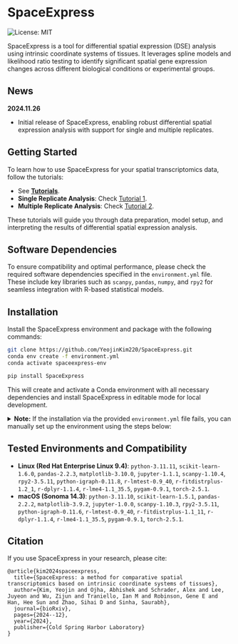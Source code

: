 # SpaceExpress

![License: MIT](https://img.shields.io/badge/License-MIT-blue.svg)

SpaceExpress is a tool for differential spatial expression (DSE) analysis using intrinsic coordinate systems of tissues. It leverages spline models and likelihood ratio testing to identify significant spatial gene expression changes across different biological conditions or experimental groups.

## News
**2024.11.26**  
- Initial release of SpaceExpress, enabling robust differential spatial expression analysis with support for single and multiple replicates.

## Getting Started
To learn how to use SpaceExpress for your spatial transcriptomics data, follow the tutorials:

- See **[Tutorials](./docs/source/notebook/)**.
- **Single Replicate Analysis**: Check [Tutorial 1](./docs/source/notebook/Tutorial_1.ipynb).
- **Multiple Replicate Analysis**: Check [Tutorial 2](./docs/source/notebook/Tutorial_2.ipynb).

These tutorials will guide you through data preparation, model setup, and interpreting the results of differential spatial expression analysis.

## Software Dependencies
To ensure compatibility and optimal performance, please check the required software dependencies specified in the `environment.yml` file. These include key libraries such as `scanpy`, `pandas`, `numpy`, and `rpy2` for seamless integration with R-based statistical models.

## Installation
Install the SpaceExpress environment and package with the following commands:

```bash
git clone https://github.com/YeojinKim220/SpaceExpress.git
conda env create -f environment.yml
conda activate spaceexpress-env

pip install SpaceExpress
```

This will create and activate a Conda environment with all necessary dependencies and install SpaceExpress in editable mode for local development.

<details>
  <summary><b>Note:</b> If the installation via the provided <code>environment.yml</code> file fails, you can manually set up the environment using the steps below:</summary>

  ```bash
  # Step 1: Create and activate a new Conda environment
  conda create -n spaceexpress-env python=3.11 scikit-learn pandas matplotlib jupyter scanpy rpy2 -y
  conda activate spaceexpress-env

  # Step 2: Install additional dependencies
  conda install -y -c conda-forge python-igraph r-lmtest r-fitdistrplus r-dplyr r-lme4

  # Step 3: Install Python packages using pip
  pip install pygam
  pip install torch

  # Step 4: Install SpaceExpress
  pip install SpaceExpress
  ```
</details>

## Tested Environments and Compatibility
- **Linux (Red Hat Enterprise Linux 9.4)**: `python-3.11.11`, `scikit-learn-1.6.0`, `pandas-2.2.3`, `matplotlib-3.10.0`, `jupyter-1.1.1`, `scanpy-1.10.4`, `rpy2-3.5.11`, `python-igraph-0.11.8`, `r-lmtest-0.9_40`, `r-fitdistrplus-1.2_1`, `r-dplyr-1.1.4`, `r-lme4-1.1_35.5`, `pygam-0.9.1`, `torch-2.5.1`.
- **macOS (Sonoma 14.3)**: `python-3.11.10`, `scikit-learn-1.5.1`, `pandas-2.2.2`, `matplotlib-3.9.2`, `jupyter-1.0.0`, `scanpy-1.10.3`, `rpy2-3.5.11`, `python-igraph-0.11.6`, `r-lmtest-0.9_40`, `r-fitdistrplus-1.1_11`, `r-dplyr-1.1.4`, `r-lme4-1.1_35.5`, `pygam-0.9.1`, `torch-2.5.1`.


## Citation
If you use SpaceExpress in your research, please cite:
```
@article{kim2024spaceexpress,
  title={SpaceExpress: a method for comparative spatial transcriptomics based on intrinsic coordinate systems of tissues},
  author={Kim, Yeojin and Ojha, Abhishek and Schrader, Alex and Lee, Juyeon and Wu, Zijun and Traniello, Ian M and Robinson, Gene E and Han, Hee Sun and Zhao, Sihai D and Sinha, Saurabh},
  journal={bioRxiv},
  pages={2024--12},
  year={2024},
  publisher={Cold Spring Harbor Laboratory}
}
```

